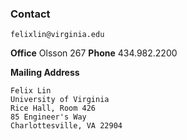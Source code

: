 ### Contact

```
felixlin@virginia.edu
```

**Office** Olsson 267 **Phone** 434.982.2200

**Mailing Address**

```
Felix Lin
University of Virginia
Rice Hall, Room 426
85 Engineer's Way
Charlottesville, VA 22904
```

